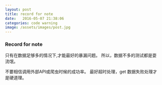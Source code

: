 ```yaml
---
layout: post
title: record for note
date:   2016-05-07 21:38:06
categories: code warning
image: /assets/images/post.jpg
---
```


### Record for note

只有在数据足够多的情况下,才能最好的暴漏问题。
所以，数据不多的测试都是耍流氓。

不要相信调用外部API或爬虫时候的成功率。
最好超时处理，get 数据失败处理才是硬道理。
